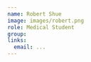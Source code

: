 ```yaml
---
name: Robert Shue
image: images/robert.png
role: Medical Student
group: 
links:
  email: ...
---
```



